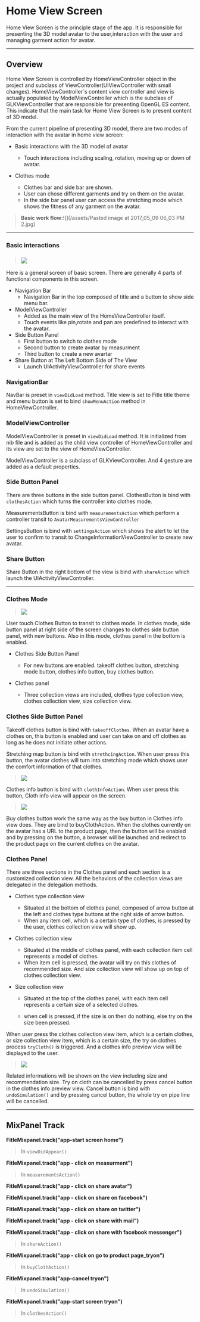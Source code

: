 # Home View Screen

Home View Screen is the principle stage of the app. It is responsible for presenting the 3D model avatar to the user,interaction with the user and managing garment action for avatar.

---

## Overview

Home View Screen is controlled by HomeViewController object in the project and subclass of ViewController\(UIViewController with small changes\). HomeViewController\`s content view controller and view is actually populated by ModelViewController which is the subclass of GLKViewController that are responsible for presenting OpenGL ES content. This indicate that the main task for Home View Screen is to present content of 3D model.

From the current pipeline of presenting 3D model, there are two modes of interaction with the avatar in home view screen:

* Basic interactions with the 3D model of avatar
  * Touch interactions including scaling, rotation, moving up or down of avatar.
* Clothes mode

  * Clothes bar and side bar are shown.
  * User can chose different garments and try on them on the avatar.
  * In the side bar panel user can access the stretching mode which shows the fitness of any garment on the avatar.

> **Basic work flow:**![](/assets/Pasted image at 2017_05_09 06_03 PM 2.jpg)

---

### Basic interactions

> ### ![](/overview.jpg)

Here is a general screen of basic screen. There are generally 4 parts of functional components in this screen.

* Navigation Bar 
  * Navigation Bar in the top composed of title and a button to show side menu bar.
* ModelViewController
  * Added as the main view of the HomeViewController itself. 
  * Touch events like pin,rotate and pan are predefined to interact with the avatar.
* Side Button Panel
  * First button to switch to clothes mode
  * Second button to create avatar by measurment 
  * Third button to create a new avartar
* Share Button at The Left Bottom Side of The View
  * Launch UIActivityViewController for share events

### NavigationBar

NavBar is preset in `viewDidLoad` method. Title view is set to Fitle title theme and menu button is set to bind `showMenuAction` method in HomeViewController.

### ModelViewController

ModelViewController is preset in `viewDidLoad` method. It is initialized from nib file and is added as the child view controller of HomeViewController and its view are set to the view of HomeViewController.

ModelViewController is a subclass of GLKViewController. And 4 gesture are added as a default properties.

### Side Button Panel

There are three buttons in the side button panel. ClothesButton is bind with `clothesAction` which turns the controller into clothes mode.

MeasurementsButton is bind with `measurementsAction` which perform a controller transit to `AvatarMeasurementsViewController`

SettingsButton is bind with `settingsAction` which shows the alert to let the user to confirm to transit  to ChangeInformationViewController to create new avatar.

### Share Button

Share Button in the right bottom of the view is bind with `shareAction` which launch the UIActivityViewController.

---

### Clothes Mode

> ![](/clothMode.jpg)

User touch Clothes Button to transit to clothes mode. In clothes mode, side button panel at right side of the screen changes to clothes side button panel, with new buttons. Also in this mode, clothes panel in the bottom is enabled.

* Clothes Side Button Panel

  * For new buttons are enabled. takeoff clothes button, stretching mode button, clothes info button, buy clothes button.

* Clothes panel

  * Three collection views are included, clothes type collection view, clothes collection view, size collection view.

### Clothes Side Button Panel

Takeoff clothes button is bind with `takeoffClothes`. When an avatar have a clothes on, this button is enabled and user can take on and off clothes as long as he does not initiate other actions.

Stretching map button is bind with `strethcingAction`. When user press this button, the avatar clothes will turn into stretching mode which shows user the comfort information of that clothes.

> ![](/comfortMode.jpg)

Clothes info button is bind with `clothInfoAction`. When user press this button, Cloth info view will appear on the screen.

> ![](/clothInfo.jpg)

Buy clothes button work the same way as the buy button in Clothes info view does. They are bind to buyClothAction. When the clothes currently on the avatar has a URL to the product page, then the button will be enabled and by pressing on the button, a browser will be launched and redirect to the product page on the current clothes on the avatar.

### Clothes Panel

There are three sections in the Clothes panel and each section is a customized collection view. All the  behaviors of the collection views are delegated in the delegation methods.

* Clothes type collection view
  * Situated at the bottom of clothes panel, composed of arrow button at the left and clothes type buttons at the right side of arrow button.
  * When any item cell, which is a certain type of clothes, is pressed by the user, clothes collection view will show up.
* Clothes collection view
  * Situated at the middle of clothes panel, with each collection item cell represents a model of clothes.
  * When item cell is pressed, the avatar will try on this clothes of recommended size. And size collection view will show up on top of clothes collection view.
* Size collection view

  * Situated at the top of the clothes panel, with each item cell represents a certain size of a selected clothes.

  * when cell is pressed, if the size is on then do nothing, else try on the size been pressed.

When user press the clothes collection view item, which is a certain clothes, or size collection view item, which is a certain size, the try on clothes process `tryCloth()` is triggered. And a clothes info preview view will be displayed to the user.

> ![](/tryOnInfo.jpg)

Related informations will be shown on the view including size and recommendation size. Try on cloth can be cancelled by press cancel button in the clothes info preview view. Cancel button is bind with `undoSimulation()` and by pressing cancel button, the whole try on pipe line will be cancelled.

---

## MixPanel Track

**FitleMixpanel.track\("app-start screen home"\)**

> In `viewDidAppear()`

**FitleMixpanel.track\("app - click on measurment"\)**

> In `measurementsAction()`

**FitleMixpanel.track\("app - click on share avatar"\)**

**FitleMixpanel.track\("app - click on share on facebook"\)**

**FitleMixpanel.track\("app - click on share on twitter"\)**

**FitleMixpanel.track\("app - click on share with mail"\)**

**FitleMixpanel.track\("app - click on share with facebook messenger"\)**

> In `shareAction()`

**FitleMixpanel.track\("app - click on go to product page\_tryon"\)**

> In `buyClothAction()`

**FitleMixpanel.track\("app-cancel tryon"\)**

> In `undoSimulation()`

**FitleMixpanel.track\("app-start screen tryon"\)**

> In `clothesAction()`



